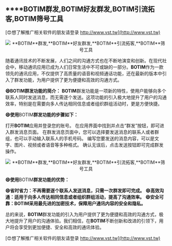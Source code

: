 ## ****BOTIM**群发,**BOTIM**好友群发,**BOTIM**引流拓客,**BOTIM**筛号工具**

[😍想了解推广相关软件的朋友请登录 http://www.vst.tw](http://www.vst.tw)

 <center><img src="https://vst.tw/MP4/tuiguang/png/1.png" alt="**BOTIM**群发,**BOTIM**好友群发,**BOTIM**引流拓客,**BOTIM**筛号工具"></center>

随着通讯技术的不断发展，人们之间的沟通方式也在不断地演变和创新。在现代社会中，移动通讯应用已成为人们日常生活中不可或缺的一部分。**BOTIM**作为一款领先的通讯应用，不仅提供了高质量的语音和视频通话功能，还在最新的版本中引入了群发功能，为用户提供了更为便捷和高效的沟通方式。

**😄**BOTIM**群发功能的简介：**
**BOTIM**群发功能是一项新的特性，使用户能够向多个联系人同时发送消息，而无需逐个发送。这项功能的引入极大地提升了用户的沟通效率，特别是在需要向多人传达相同信息或者组织群组活动时，更是方便快捷。

**😄使用**BOTIM**群发功能的步骤如下：**

打开**BOTIM**应用并登录您的账号。
在应用界面中找到并点击“群发”按钮，即可进入群发消息页面。
在群发消息页面中，您可以选择要发送消息的联系人或者群组，也可以手动输入联系人的手机号码。
编写您要发送的消息内容，可以是文字、图片、视频或者语音等多种格式。
确认无误后，点击发送按钮即可完成群发操作。

 <center><img src="https://vst.tw/MP4/tuiguang/png/5.png" alt="**BOTIM**群发,**BOTIM**好友群发,**BOTIM**引流拓客,**BOTIM**筛号工具"></center>

**😄使用**BOTIM**群发功能的优势：**

**😄省时省力：不再需要逐个联系人发送消息，只需一次群发即可完成。**
**😄高效沟通：适用于向多人传达相同信息或者组织群组活动，提高了沟通效率。**
**😄安全可靠：**BOTIM**采用最先进的加密技术，保障用户通讯内容的安全和隐私。**

总的来说，**BOTIM**群发功能的引入为用户提供了更为便捷和高效的沟通方式，极大地提升了用户的沟通体验。我们相信，在**BOTIM**不断创新和改进的引领下，用户将会享受到更加便捷、安全和高效的通讯体验。

[😍想了解推广相关软件的朋友请登录 http://www.vst.tw](http://www.vst.tw)



